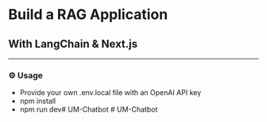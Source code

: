 # Build a RAG Application
## With LangChain & Next.js
---

### ⚙ Usage

- Provide your own .env.local file with an OpenAI API key
- npm install
- npm run dev#   U M - C h a t b o t  
 #   U M - C h a t b o t  
 